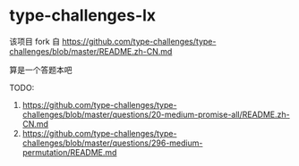 # type-challenges-lx

该项目 fork 自 https://github.com/type-challenges/type-challenges/blob/master/README.zh-CN.md

算是一个答题本吧

TODO:
1. https://github.com/type-challenges/type-challenges/blob/master/questions/20-medium-promise-all/README.zh-CN.md
2. https://github.com/type-challenges/type-challenges/blob/master/questions/296-medium-permutation/README.md